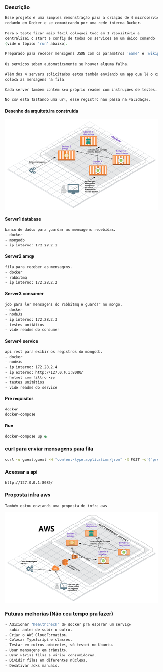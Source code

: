 ### Descrição
```sh
Esse projeto é uma simples demonstração para a criação de 4 microserviços
rodando em Docker e se comunicando por uma rede interna Docker.

Para o teste ficar mais fácil coloquei tudo em 1 repositório e
centralizei o start e config de todos os services em um único comando
(vide o tópico 'run' abaixo).

Preparado para receber mensagens JSON com os parametros 'name' e 'wikipedia_url'.

Os serviços sobem automaticamente se houver alguma falha.

Além dos 4 servers solicitados estou também enviando um app que lê o csv e
coloca as mensagens na fila.

Cada server também contém seu próprio readme com instruções de testes.

No csv está faltando uma url, esse registro não passa na validação.
```
#### Desenho da arquitetuira construida
![arquitetura](arquitetura-atual.png)
#### Server1 database
```sh
banco de dados para guardar as mensagens recebidas.
- docker
- mongodb
- ip interno: 172.28.2.1
```
#### Server2 amqp
```sh
fila para receber as mensagens.
- docker
- rabbitmq
- ip interno: 172.28.2.2
```
#### Server3 consumer
```sh
job para ler mensagens do rabbitmq e guardar no mongo.
- docker
- nodeJs
- ip interno: 172.28.2.3
- testes unitátios
- vide readme do consumer
```
#### Server4 service
```sh
api rest para exibir os registros do mongodb.
- docker
- nodeJs
- ip interno: 172.28.2.4
- ip externo: http://127.0.0.1:8080/
- helmet com filtro xss
- testes unitátios
- vide readme do service
```
#### Pré requisitos
```sh
docker
docker-compose
```
#### Run
```sh
docker-compose up &
```
### curl para enviar mensagens para fila
```sh
curl -u guest:guest -H "content-type:application/json" -X POST -d'{"properties":{"delivery_mode":2},"routing_key":"languages","payload":"{\"name\": \"ABAP\", \"wikipedia_url\": \"https://en.wikipedia.org/wiki/ABAP/\"}","payload_encoding":"string"}' http://localhost:15672/api/exchanges/%2f/amq.default/publish
```
### Acessar a api
```sh
http://127.0.0.1:8080/
```
### Proposta infra aws
```sh
Também estou enviando uma proposta de infra aws
```
![arquitetura](arquitetura-aws.png)
### Futuras melhorias (Não deu tempo pra fazer)
```sh
- Adicionar 'healthcheck' do docker pra esperar um serviço
  subir antes de subir o outro.
- Criar o AWS CloudFormation.
- Colocar TypeScript e classes.
- Testar em outros ambientes, só testei no Ubuntu.
- Usar mensagens em trânsito.
- Usar várias filas e vários consumidores.
- Dividir filas em diferentes núcleos.
- Desativar acks manuais.
```

